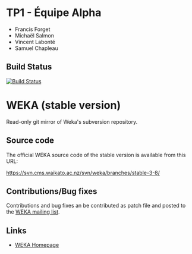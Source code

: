 # TP1 - Équipe Alpha

- Francis Forget
- Michaël Salmon
- Vincent Labonté
- Samuel Chapleau

## Build Status

[![Build Status](https://api.travis-ci.org/F-Forget/weka-3.8.svg?branch=master)](https://travis-ci.org/F-Forget/weka-3.8)

# WEKA (stable version)

Read-only git mirror of Weka's subversion repository.

## Source code

The official WEKA source code of the stable version is available from this URL:

https://svn.cms.waikato.ac.nz/svn/weka/branches/stable-3-8/

## Contributions/Bug fixes

Contributions and bug fixes an be contributed as patch file and posted to the
[WEKA mailing list](https://list.waikato.ac.nz/mailman/listinfo/wekalist).

## Links

* [WEKA Homepage](https://www.cs.waikato.ac.nz/ml/weka/)

